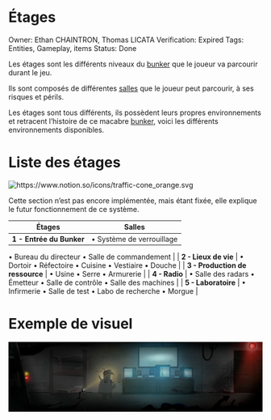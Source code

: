 # Étages

Owner: Ethan CHAINTRON, Thomas LICATA
Verification: Expired
Tags: Entities, Gameplay, items
Status: Done

Les étages sont les différents niveaux du [bunker](Bunker%201b821ee4355d805997a0c7c6f2d4c0c9.md) que le joueur va parcourir durant le jeu.

Ils sont composés de différentes [salles](Salles%201b821ee4355d80a88d04ed95cbce28bf.md) que le joueur peut parcourir, à ses risques et périls.

Les étages sont tous différents, ils possèdent leurs propres environnements et retracent l’histoire de ce macabre [bunker](Bunker%201b821ee4355d805997a0c7c6f2d4c0c9.md), voici les différents environnements disponibles.

# Liste des étages

<aside>
<img src="https://www.notion.so/icons/traffic-cone_orange.svg" alt="https://www.notion.so/icons/traffic-cone_orange.svg" width="40px" />

Cette section n’est pas encore implémentée, mais étant fixée, elle explique le futur fonctionnement de ce système.

</aside>

| Étages | Salles |
| --- | --- |
| **1 - Entrée du Bunker** | • Système de verrouillage
• Bureau du directeur
• Salle de commandement |
| **2 - Lieux de vie** | • Dortoir
• Réfectoire
• Cuisine
• Vestiaire
• Douche |
| **3 - Production de ressource** | • Usine
• Serre
• Armurerie |
| **4 - Radio** | • Salle des radars
• Émetteur
• Salle de contrôle
• Salle des machines |
| **5 - Laboratoire** | • Infirmerie
• Salle de test
• Labo de recherche
• Morgue |

# Exemple de visuel

![image.png](image.png)